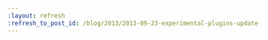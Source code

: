 ```yaml
---
:layout: refresh
:refresh_to_post_id: /blog/2013/2013-09-23-experimental-plugins-update-center
---
```

